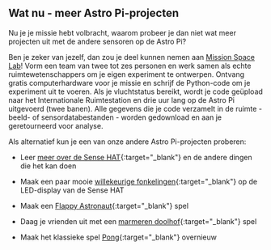 ## Wat nu - meer Astro Pi-projecten

Nu je je missie hebt volbracht, waarom probeer je dan niet wat meer projecten uit met de andere sensoren op de Astro Pi?

Ben je zeker van jezelf, dan zou je deel kunnen nemen aan [Mission Space Lab](https://astro-pi.org/missions/space-lab/)! Vorm een ​​team van twee tot zes personen en werk samen als echte ruimtewetenschappers om je eigen experiment te ontwerpen. Ontvang gratis computerhardware voor je missie en schrijf de Python-code om je experiment uit te voeren. Als je vluchtstatus bereikt, wordt je code geüpload naar het Internationale Ruimtestation en drie uur lang op de Astro Pi uitgevoerd (twee banen). Alle gegevens die je code verzamelt in de ruimte - beeld- of sensordatabestanden - worden gedownload en aan je geretourneerd voor analyse.

Als alternatief kun je een van onze andere Astro Pi-projecten proberen:

+ Leer [meer over de Sense HAT](https://projects.raspberrypi.org/en/projects/getting-started-with-the-sense-hat){:target="_blank"} en de andere dingen die het kan doen

+ Maak een paar mooie [willekeurige fonkelingen](https://projects.raspberrypi.org/en/projects/sense-hat-random-sparkles){:target="_blank"} op de LED-display van de Sense HAT

+ Maak een [Flappy Astronaut](https://projects.raspberrypi.org/en/projects/flappy-astronaut){:target="_blank"} spel

+ Daag je vrienden uit met een [marmeren doolhof](https://projects.raspberrypi.org/en/projects/sense-hat-marble-maze){:target="_blank"} spel

+ Maak het klassieke spel [Pong](https://projects.raspberrypi.org/en/projects/sense-hat-pong){:target="_blank"} overnieuw
